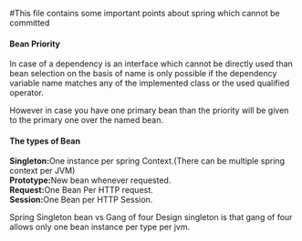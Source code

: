#This file contains some important points about spring which cannot be committed

<H4>Bean Priority</H4>
In case of a dependency is an interface which cannot be directly used than bean selection on the basis of name is only possible if the dependency variable name matches any of the implemented class or the used qualified operator.

However in case you have one primary bean than the priority will be given to the primary one over the named bean. 

<H4>The types of Bean</H4>
<B>Singleton:</B>One instance per spring Context.(There can be multiple spring context per JVM)<br>
<B>Prototype:</B>New bean whenever requested.<br>
<B>Request:</B>One Bean Per HTTP request.<br>
<B>Session:</B>One Bean per HTTP Session.<br>

Spring Singleton bean vs Gang of four Design singleton is that gang of four allows only one bean instance per type 
per jvm. 